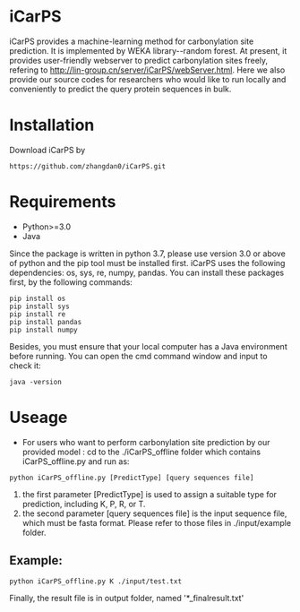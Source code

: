 # iCarPS
iCarPS provides a machine-learning method for carbonylation site prediction. It is implemented by WEKA library--random forest. At present, it provides user-friendly webserver to predict carbonylation sites freely, refering to http://lin-group.cn/server/iCarPS/webServer.html. Here we also provide our source codes for researchers who would like to run locally and conveniently to predict the query protein sequences in bulk.

# Installation
Download iCarPS by 

`https://github.com/zhangdan0/iCarPS.git`

# Requirements
* Python>=3.0
* Java

Since the package is written in python 3.7, please use version 3.0 or above of python and the pip tool must be installed first. iCarPS uses the following dependencies: os, sys, re, numpy, pandas. You can install these packages first, by the following commands:
```
pip install os 
pip install sys
pip install re
pip install pandas 
pip install numpy
```
Besides, you must ensure that your local computer has a Java environment before running. You can open the cmd command window and input to check it:

`java -version`

# Useage
* For users who want to perform carbonylation site prediction by our provided model :
 cd to the ./iCarPS_offline folder which contains iCarPS_offline.py and run as:

`python iCarPS_offline.py [PredictType] [query sequences file]`

1. the first parameter [PredictType] is used to assign a suitable type for prediction, including K, P, R, or T.
2. the second parameter [query sequences file] is the input sequence file, which must be fasta format. Please refer to those files in ./input/example folder.

## Example:

`python iCarPS_offline.py K ./input/test.txt`

Finally, the result file is in output folder, named '*_finalresult.txt'
